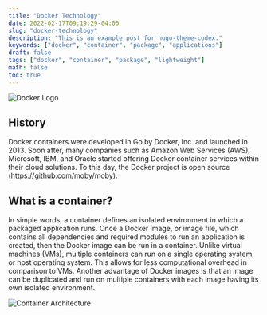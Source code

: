 ```yaml
---
title: "Docker Technology"
date: 2022-02-17T09:19:29-04:00
slug: "docker-technology"
description: "This is an example post for hugo-theme-codex."
keywords: ["docker", "container", "package", "applications"]
draft: false
tags: ["docker", "container", "package", "lightweight"]
math: false
toc: true
---
```


![Docker Logo](/images/horizontal-logo-monochromatic-white.png)

## History
Docker containers were developed in Go by Docker, Inc. and launched in 2013. Soon after, many companies such as Amazon Web Services (AWS), Microsoft, IBM, and Oracle started offering Docker container services within their cloud solutions. To this day, the Docker project is open source (https://github.com/moby/moby).  

## What is a container?
In simple words, a container defines an isolated environment in which a packaged application runs. Once a Docker image, or image file, which contains all dependencies and required modules to run an application is created, then the Docker image can be run in a container. Unlike virtual machines (VMs), multiple containers can run on a single operating system, or host operating system. This allows for less computational overhead in comparison to VMs. Another advantage of Docker images is that an image can be duplicated and run on multiple containers with each image having its own isolated environment.

![Container Architecture](/images/Docker-containerized-and-vm-transparent-bg.png)
